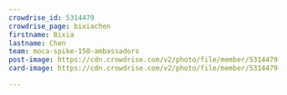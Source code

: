 ```yaml
---
crowdrise_id: 5314479
crowdrise_page: bixiachen
firstname: Bixia
lastname: Chen
team: moca-spike-150-ambassadors
post-image: https://cdn.crowdrise.com/v2/photo/file/member/5314479
card-image: https://cdn.crowdrise.com/v2/photo/file/member/5314479

---
```

